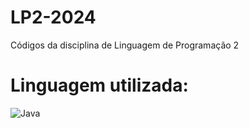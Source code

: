# LP2-2024
Códigos da disciplina de Linguagem de Programação 2

# Linguagem utilizada:
![Java](https://img.shields.io/badge/java-%23ED8B00.svg?style=for-the-badge&logo=openjdk&logoColor=white)
